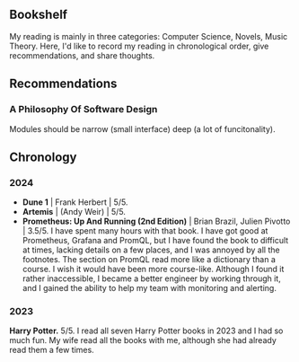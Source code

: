 ## Bookshelf

My reading is mainly in three categories: Computer Science, Novels, Music Theory. Here, I'd like to record my reading in chronological order, give recommendations, and share thoughts.

## Recommendations

### A Philosophy Of Software Design

Modules should be narrow (small interface) deep (a lot of funcitonality).


## Chronology

### 2024

- **Dune 1** | Frank Herbert | 5/5.
- **Artemis** | (Andy Weir) | 5/5.
- **Prometheus: Up And Running (2nd Edition)** | Brian Brazil, Julien Pivotto | 3.5/5. I have spent many hours with that book. I have got good at Prometheus, Grafana and PromQL, but I have found the book to difficult at times, lacking details on a few places, and I was annoyed by all the footnotes. The section on PromQL read more like a dictionary than a course. I wish it would have been more course-like. Although I found it rather inaccessible, I became a better engineer by working through it, and I gained the ability to help my team with monitoring and alerting.

### 2023

**Harry Potter.** 5/5. I read all seven Harry Potter books in 2023 and I had so much fun. My wife read all the books with me, although she had already read them a few times.

